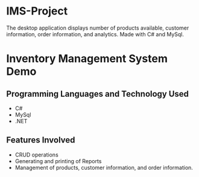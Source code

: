 # IMS-Project
The desktop application displays number of products available, customer information, order information, and analytics. Made with C# and MySql. 

# Inventory Management System Demo

## Programming Languages and Technology Used
- C#
- MySql
- .NET

## Features Involved
- CRUD operations
- Generating and printing of Reports
- Management of products, customer information, and order information.
